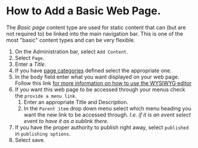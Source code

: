 # How to Add a Basic Web Page.
The *Basic page* content type are used for static content that can (but are not required to) be linked into the main navigation bar. This is one of the most "basic" content types and can be very flexible.

1. On the Administration bar, select `Add Content`.
2. Select `Page`.
3. Enter a *Title*.
4. If you have [page categories](taxonomies.md#categories) defined select the appropriate one.
5. In the body field enter what you want displayed on your web page. Follow this link [for more information on how to use the WYSIWYG editor](general.md#WYSIWYG)
6. If you want this web page to be accessed through your menus check the `provide a menu link`.
    1. Enter an appropriate Title and Description.
    2. In the `Parent item` drop down menu select which menu heading you want the new link to be accessed through. *I.e. if it is an event select event to have it as a sublink there.*
7. If you have the proper authority to publish right away, select `published` in `publishing options`.
8. Select save.
